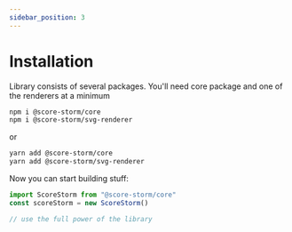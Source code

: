 ```yaml
---
sidebar_position: 3
---
```


# Installation

Library consists of several packages. You'll need core package and one of the renderers at a minimum

```bash
npm i @score-storm/core
npm i @score-storm/svg-renderer
```

or

```bash
yarn add @score-storm/core
yarn add @score-storm/svg-renderer
```

Now you can start building stuff:

```js
import ScoreStorm from "@score-storm/core"
const scoreStorm = new ScoreStorm()

// use the full power of the library
```
